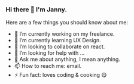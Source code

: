 ### Hi there 👋 I'm Janny. 

Here are a few things you should know about me:

- 🔭 I’m currently working on my freelance.
- 🌱 I’m currently learning  UX Design.
- 👯 I’m looking to collaborate on react.
- 🤔 I’m looking for help with ...
- 💬 Ask me about anything, I mean anything.
- 📫 How to reach me: email.
- ⚡ Fun fact: loves coding & cooking 😋
